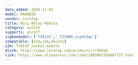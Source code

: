 ```yaml
---
date_added: 2020-11-03
model: RR400ZB
vendor: LoraTap
title: Mini Relay Module
category: switch
supports: on/off
zigbeemodel: ['TS011F','_TZ3000_oiymh3qu']
compatible: [z2m,iob,deconz]
z2m: TS011F_socket_module
mlink: https://www.loratap.com/products/rr400zb
link: https://www.aliexpress.com/item/1005001556887737.html
---
```

